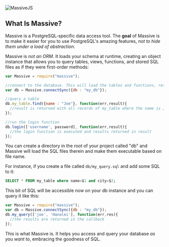 ![MassiveJS](http://rob.conery.io/wp-content/uploads/2015/03/massive-logo.png)

## What Is Massive?

Massive is a PostgreSQL-specific data access tool. The **goal** of Massive is to make it easier for you to use PostgreSQL's amazing features, *not to hide them under a load of abstraction*.

Massive is *not an ORM*. It loads your schema at runtime, creating an object instance that allows you to query tables, views, functions, and stored SQL files as if they were first-order methods:

```js
var Massive = require("massive");

//connect to the database. This will load the tables and functions, returning them to the db instance
var db = Massive.connectSync({db : "my_db"});

//query a table
db.my_table.find({name : "Joe"}, function(err,result){
  //result is returned with all records of my_table where the name is Joe
});

//run the login function
db.login(['username', password], function(err,result){
  //the login function is executed and results returned in result
});

```

You can create a directory in the root of your project called "db" and Massive will load the SQL files therein and make them executable based on file name. 

For instance, if you create a file called `db/my_query.sql` and add some SQL to it:

```sql
SELECT * FROM my_table where name=$1 and city=$2;
```

This bit of SQL will be accessible now on your db instance and you can query it like this:

```js
var Massive = require("massive");
var db = Massive.connectSync({db : "my_db"});
db.my_query(['joe', 'Hanalei'], function(err,res){
  //the results are returned in the callback
});

```

This is what Massive is. It helps you access and query your database *as you want to*, embracing the goodness of SQL.


